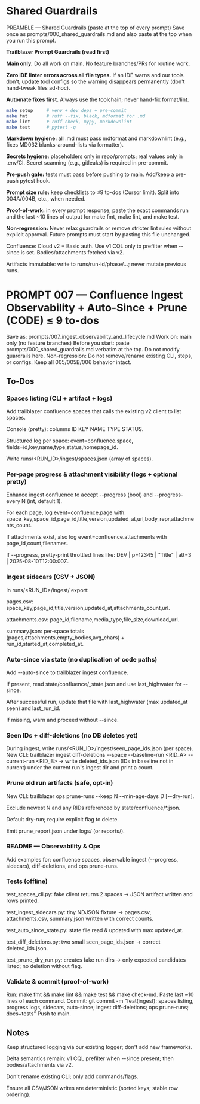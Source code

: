 # Shared Guardrails

PREAMBLE — Shared Guardrails (paste at the top of every prompt)
Save once as prompts/000_shared_guardrails.md and also paste at the top when
you run this prompt.

**Trailblazer Prompt Guardrails (read first)**

**Main only.** Do all work on main. No feature branches/PRs for routine work.

**Zero IDE linter errors across all file types.** If an IDE warns and our tools don't, update tool configs so the warning disappears permanently (don't hand-tweak files ad-hoc).

**Automate fixes first.** Always use the toolchain; never hand-fix format/lint.

```bash
make setup     # venv + dev deps + pre-commit
make fmt       # ruff --fix, black, mdformat for .md
make lint      # ruff check, mypy, markdownlint
make test      # pytest -q
```

**Markdown hygiene:** all .md must pass mdformat and markdownlint (e.g., fixes MD032 blanks-around-lists via formatter).

**Secrets hygiene:** placeholders only in repo/prompts; real values only in .env/CI. Secret scanning (e.g., gitleaks) is required in pre-commit.

**Pre-push gate:** tests must pass before pushing to main. Add/keep a pre-push pytest hook.

**Prompt size rule:** keep checklists to ≤9 to-dos (Cursor limit). Split into 004A/004B, etc., when needed.

**Proof-of-work:** in every prompt response, paste the exact commands run and the last ~10 lines of output for make fmt, make lint, and make test.

**Non-regression:** Never relax guardrails or remove stricter lint rules without explicit approval. Future prompts must start by pasting this file unchanged.

Confluence: Cloud v2 + Basic auth. Use v1 CQL only to prefilter when --since is set. Bodies/attachments fetched via v2.

Artifacts immutable: write to runs/run-id/phase/…; never mutate previous runs.

# PROMPT 007 — Confluence Ingest Observability + Auto-Since + Prune (CODE) ≤ 9 to-dos

Save as: prompts/007_ingest_observability_and_lifecycle.md
Work on: main only (no feature branches)
Before you start: paste prompts/000_shared_guardrails.md verbatim at the top. Do not modify guardrails here.
Non-regression: Do not remove/rename existing CLI, steps, or configs. Keep all 005/005B/006 behavior intact.

## To-Dos

### Spaces listing (CLI + artifact + logs)

Add trailblazer confluence spaces that calls the existing v2 client to list spaces.

Console (pretty): columns ID KEY NAME TYPE STATUS.

Structured log per space: event=confluence.space, fields=id,key,name,type,status,homepage_id.

Write runs/\<RUN_ID>/ingest/spaces.json (array of spaces).

### Per-page progress & attachment visibility (logs + optional pretty)

Enhance ingest confluence to accept --progress (bool) and --progress-every N (int, default 1).

For each page, log event=confluence.page with: space_key,space_id,page_id,title,version,updated_at,url,body_repr,attachments_count.

If attachments exist, also log event=confluence.attachments with page_id,count,filenames.

If --progress, pretty-print throttled lines like:
DEV | p=12345 | "Title" | att=3 | 2025-08-10T12:00:00Z.

### Ingest sidecars (CSV + JSON)

In runs/\<RUN_ID>/ingest/ export:

pages.csv: space_key,page_id,title,version,updated_at,attachments_count,url.

attachments.csv: page_id,filename,media_type,file_size,download_url.

summary.json: per-space totals (pages,attachments,empty_bodies,avg_chars) + run_id,started_at,completed_at.

### Auto-since via state (no duplication of code paths)

Add --auto-since to trailblazer ingest confluence.

If present, read state/confluence/<SPACE>\_state.json and use last_highwater for --since.

After successful run, update that file with last_highwater (max updated_at seen) and last_run_id.

If missing, warn and proceed without --since.

### Seen IDs + diff-deletions (no DB deletes yet)

During ingest, write runs/\<RUN_ID>/ingest/seen_page_ids.json (per space).
New CLI:
trailblazer ingest diff-deletions --space <KEY> --baseline-run \<RID_A> --current-run \<RID_B>
→ write deleted_ids.json (IDs in baseline not in current) under the current run's ingest dir and print a count.

### Prune old run artifacts (safe, opt-in)

New CLI: trailblazer ops prune-runs --keep N --min-age-days D [--dry-run].

Exclude newest N and any RIDs referenced by state/confluence/\*.json.

Default dry-run; require explicit flag to delete.

Emit prune_report.json under logs/ (or reports/).

### README — Observability & Ops

Add examples for: confluence spaces, observable ingest (--progress, sidecars), diff-deletions, and ops prune-runs.

### Tests (offline)

test_spaces_cli.py: fake client returns 2 spaces → JSON artifact written and rows printed.

test_ingest_sidecars.py: tiny NDJSON fixture → pages.csv, attachments.csv, summary.json written with correct counts.

test_auto_since_state.py: state file read & updated with max updated_at.

test_diff_deletions.py: two small seen_page_ids.json → correct deleted_ids.json.

test_prune_dry_run.py: creates fake run dirs → only expected candidates listed; no deletion without flag.

### Validate & commit (proof-of-work)

Run: make fmt && make lint && make test && make check-md.
Paste last ~10 lines of each command.
Commit:
git commit -m "feat(ingest): spaces listing, progress logs, sidecars, auto-since; ingest diff-deletions; ops prune-runs; docs+tests"
Push to main.

## Notes

Keep structured logging via our existing logger; don't add new frameworks.

Delta semantics remain: v1 CQL prefilter when --since present; then bodies/attachments via v2.

Don't rename existing CLI; only add commands/flags.

Ensure all CSV/JSON writes are deterministic (sorted keys; stable row ordering).
